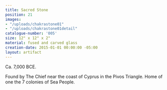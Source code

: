 ```yaml
---
title: Sacred Stone
position: 21
images:
- "/uploads/chakrastone01"
- "/uploads/chakrastone01detail"
catalogue-number: '005'
size: 12" x 12" x 2"
material: fused and carved glass
creation-date: 2015-01-01 00:00:00 -05:00
layout: artifact
---
```


Ca. 7,000 BCE.

Found by The Chief near the coast of Cyprus in the Pivos Triangle. Home of one the 7 colonies of Sea People.

